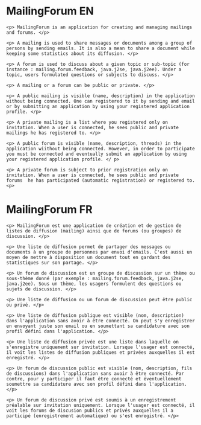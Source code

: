 
# MailingForum EN 

	<p> MailingForum is an application for creating and managing mailings and forums. </p>

	<p> A mailing is used to share messages or documents among a group of persons by sending emails. It is also a mean to share a document while keeping some statistics about its diffusion. </p>

	<p> A forum is used to discuss about a given topic or sub-topic (for instance : mailing.forum.feedback, java.j2se, java.j2ee). Under a topic, users formulated questions or subjects to discuss. </p>

	<p> A mailing or a forum can be public or private. </p>

	<p> A public mailing is visible (name, description) in the application without being connected. One can registered to it by sending and email or by submitting an application by using your registered application profile. </p> 

	<p> A private mailing is a list where you registered only on invitation. When a user is connected, he sees public and private mailings he has registered to. </p>  

	<p> A public forum is visible (name, description, threads) in the application wiithout being connected. However, in order to participate you must be connected and eventually submit an application by using your registered application profile. </ p> 

	<p> A private forum is subject to prior registration only on invitation. When a user is connected, he sees public and private forums  he has participated (automatic registration) or registered to. <p>  
 

# MailingForum FR 

	<p> MailingForum est une application de création et de gestion de listes de diffusion (mailing) ainsi que de forums (ou groupes) de discussion. </p>  

	<p> Une liste de diffusion permet de partager des messages ou documents à un groupe de personnes par envoi d'emails. C'est aussi un moyen de mettre à disposition un document tout en gardant des statistiques sur son partage. </p>

	<p> Un forum de discussion est un groupe de discussion sur un thème ou sous-thème donné (par exemple : mailing.forum.feedback, java.j2se, java.j2ee). Sous un thème, les usagers formulent des questions ou sujets de discussion. </p>  

	<p> Une liste de diffusion ou un forum de discussion peut être public ou privé. </p>

	<p> Une liste de diffusion publique est visible (nom, description) dans l'application sans avoir à être connecté. On peut s'y enregistrer en envoyant juste son email ou en soumettant sa candidature avec son profil défini dans l'application. </p>  

	<p> Une liste de diffusion privée est une liste dans laquelle on s'enregistre uniquement sur invitation. Lorsque l'usager est connecté, il voit les listes de diffusion publiques et privées auxquelles il est enregistré. </p> 

	<p> Un forum de discussion public est visible (nom, description, fils de discussions) dans l'application sans avoir à être connecté. Par contre, pour y participer il faut être connecté et éventuellement soumettre sa candidature avec son profil défini dans l'application. </p>

	<p> Un forum de discussion privé est soumis à un enregistrement préalable sur invitation uniquement. Lorsque l'usager est connecté, il voit les forums de discusion publics et privés auxquelles il a participé (enregistrement automatique) ou s'est enregistré. </p> 

